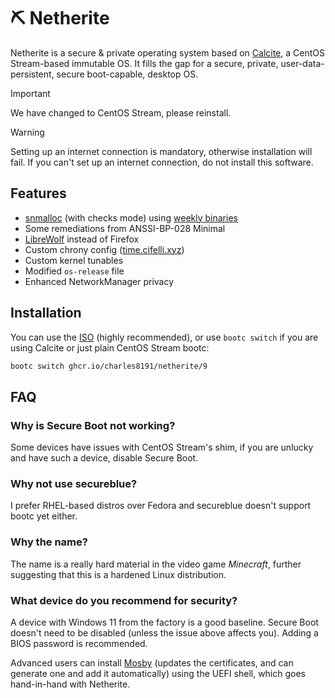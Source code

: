 # :pick: Netherite

Netherite is a secure & private operating system based on [Calcite](https://github.com/charles8191/calcite), a CentOS Stream-based immutable OS. It fills the gap for a secure, private, user-data-persistent, secure boot-capable, desktop OS.

> [!IMPORTANT]
> We have changed to CentOS Stream, please reinstall.

> [!WARNING]
> Setting up an internet connection is mandatory, otherwise installation will fail. If you can't set up an internet connection, do not install this software.

## Features

- [snmalloc](https://github.com/microsoft/snmalloc) (with checks mode) using [weekly binaries](https://github.com/charles8191/snmalloc-checks)
- Some remediations from ANSSI-BP-028 Minimal
- [LibreWolf](https://librewolf.net/) instead of Firefox
- Custom chrony config ([time.cifelli.xyz](https://time.cifelli.xyz/))
- Custom kernel tunables
- Modified `os-release` file
- Enhanced NetworkManager privacy

## Installation

You can use the [ISO](https://github.com/charles8191/netherite/releases/latest/download/9.iso) (highly recommended), or use `bootc switch` if you are using Calcite or just plain CentOS Stream bootc:

```bash
bootc switch ghcr.io/charles8191/netherite/9
```

## FAQ

### Why is Secure Boot not working?

Some devices have issues with CentOS Stream's shim, if you are unlucky and have such a device, disable Secure Boot.

### Why not use secureblue?

I prefer RHEL-based distros over Fedora and secureblue doesn't support bootc yet either.

### Why the name?

The name is a really hard material in the video game _Minecraft_, further suggesting that this is a hardened Linux distribution.

### What device do you recommend for security?

A device with Windows 11 from the factory is a good baseline. Secure Boot doesn't need to be disabled (unless the issue above affects you). Adding a BIOS password is recommended.

Advanced users can install [Mosby](https://github.com/pbatard/Mosby) (updates the certificates, and can generate one and add it automatically) using the UEFI shell, which goes hand-in-hand with Netherite.
